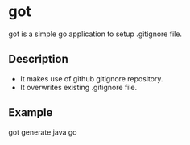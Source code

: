 # got
got is a simple go application to setup .gitignore file.

## Description
* It makes use of github gitignore repository.
* It overwrites existing .gitignore file.

## Example
got generate java go
